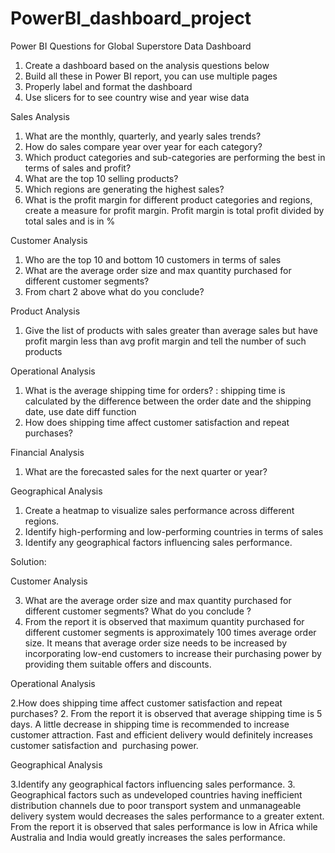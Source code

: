 # PowerBI_dashboard_project
Power BI Questions for Global Superstore Data Dashboard 
1.	Create a dashboard based on the analysis questions below
2.	Build all these in Power BI report, you can use multiple pages
3.	Properly label and format the dashboard
4.	Use slicers for to see country wise and year wise data

Sales Analysis

1.	What are the monthly, quarterly, and yearly sales trends?
2.	How do sales compare year over year for each category?
3.	Which product categories and sub-categories are performing the best in terms of sales and profit?
4.	What are the top 10 selling products?
5.	Which regions are generating the highest sales?
6.	What is the profit margin for different product categories and regions, create a measure for profit margin. Profit margin is total profit divided by total sales and is in %

Customer Analysis

1.	Who are the top 10 and bottom 10 customers in terms of sales
2.	What are the average order size and max quantity purchased for different customer segments?
3.	From chart 2 above what do you conclude?
   
Product Analysis

1.	Give the list of products with sales greater than average sales but have profit margin less than avg profit margin and tell the number of such products
   
Operational Analysis

1.	What is the average shipping time for orders? : shipping time is calculated by the difference between the order date and the shipping date, use date diff function
2.	How does shipping time affect customer satisfaction and repeat purchases?
   
Financial Analysis

1.	What are the forecasted sales for the next quarter or year?
   
Geographical Analysis

1.	Create a heatmap to visualize sales performance across different regions.
2.	Identify high-performing and low-performing countries in terms of sales
3.	Identify any geographical factors influencing sales performance.


Solution:


Customer Analysis

3. What are the average order size and max quantity purchased for different customer segments? What do you conclude ?
3. From the report it is observed that maximum quantity purchased for different customer segments is approximately 100 times average order size.
It means that average order size needs to be increased by incorporating low-end customers to increase their purchasing power by providing them
suitable offers and discounts.
   
Operational Analysis

2.How does shipping time affect customer satisfaction and repeat purchases?
2. From the report it is observed that average shipping time is 5 days. A little decrease in shipping time is recommended to increase customer 
attraction. Fast and efficient delivery would definitely increases customer satisfaction and  purchasing power.

Geographical Analysis

3.Identify any geographical factors influencing sales performance.
3. Geographical factors such as undeveloped countries having inefficient distribution channels due to poor transport system and unmanageable
delivery system would decreases the sales performance to a greater extent. From the report it is observed that sales performance is low in
Africa while Australia and India would greatly increases the sales performance.
